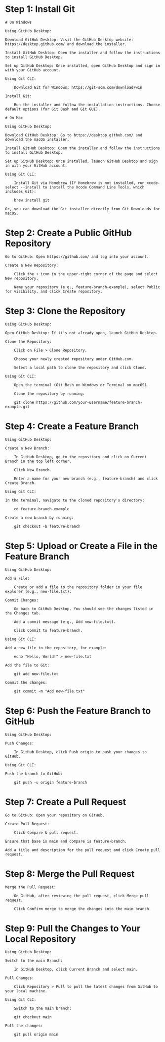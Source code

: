 # Step 1: Install Git

    # On Windows

    Using GitHub Desktop:

    Download GitHub Desktop: Visit the GitHub Desktop website: https://desktop.github.com/ and download the installer.

    Install GitHub Desktop: Open the installer and follow the instructions to install GitHub Desktop.

    Set up GitHub Desktop: Once installed, open GitHub Desktop and sign in with your GitHub account.

    Using Git CLI:

        Download Git for Windows: https://git-scm.com/download/win

    Install Git: 
    
        Run the installer and follow the installation instructions. Choose default options (for Git Bash and Git GUI).

    # On Mac

    Using GitHub Desktop:

    Download GitHub Desktop: Go to https://desktop.github.com/ and download the macOS installer.

    Install GitHub Desktop: Open the installer and follow the instructions to install GitHub Desktop.

    Set up GitHub Desktop: Once installed, launch GitHub Desktop and sign in with your GitHub account.

    Using Git CLI:

        Install Git via Homebrew (If Homebrew is not installed, run xcode-select --install to install the Xcode Command Line Tools, which includes Git):

        brew install git

    Or, you can download the Git installer directly from Git Downloads for macOS.

# Step 2: Create a Public GitHub Repository

    Go to GitHub: Open https://github.com/ and log into your account.

    Create a New Repository:

        Click the + icon in the upper-right corner of the page and select New repository.

        Name your repository (e.g., feature-branch-example), select Public for visibility, and click Create repository.

# Step 3: Clone the Repository

    Using GitHub Desktop:

    Open GitHub Desktop: If it's not already open, launch GitHub Desktop.

    Clone the Repository:

        Click on File > Clone Repository.

        Choose your newly created repository under GitHub.com.

        Select a local path to clone the repository and click Clone.
    
    Using Git CLI:

        Open the terminal (Git Bash on Windows or Terminal on macOS).

        Clone the repository by running:

        git clone https://github.com/your-username/feature-branch-example.git

# Step 4: Create a Feature Branch

    Using GitHub Desktop:

    Create a New Branch:

        In GitHub Desktop, go to the repository and click on Current Branch in the top left corner.

        Click New Branch.

        Enter a name for your new branch (e.g., feature-branch) and click Create Branch.

    Using Git CLI:

    In the terminal, navigate to the cloned repository's directory:

        cd feature-branch-example

    Create a new branch by running:

        git checkout -b feature-branch

# Step 5: Upload or Create a File in the Feature Branch

    Using GitHub Desktop:

    Add a File:

        Create or add a file to the repository folder in your file explorer (e.g., new-file.txt).

    Commit Changes:

        Go back to GitHub Desktop. You should see the changes listed in the Changes tab.

        Add a commit message (e.g., Add new-file.txt).

        Click Commit to feature-branch.

    Using Git CLI:

    Add a new file to the repository, for example:

        echo "Hello, World!" > new-file.txt

    Add the file to Git:
        
        git add new-file.txt

    Commit the changes:
        
        git commit -m "Add new-file.txt"

# Step 6: Push the Feature Branch to GitHub

    Using GitHub Desktop:

    Push Changes:
        
        In GitHub Desktop, click Push origin to push your changes to GitHub.

    Using Git CLI:

    Push the branch to GitHub:
        
        git push -u origin feature-branch

# Step 7: Create a Pull Request

    Go to GitHub: Open your repository on GitHub.

    Create Pull Request:
        
        Click Compare & pull request.

    Ensure that base is main and compare is feature-branch.
    
    Add a title and description for the pull request and click Create pull request.

# Step 8: Merge the Pull Request

    Merge the Pull Request:
        
        On GitHub, after reviewing the pull request, click Merge pull request.

        Click Confirm merge to merge the changes into the main branch.

# Step 9: Pull the Changes to Your Local Repository

    Using GitHub Desktop:

    Switch to the main Branch:
    
        In GitHub Desktop, click Current Branch and select main.

    Pull Changes:
        
        Click Repository > Pull to pull the latest changes from GitHub to your local machine.

    Using Git CLI:

        Switch to the main branch:
        
        git checkout main
    
    Pull the changes:
        
        git pull origin main
